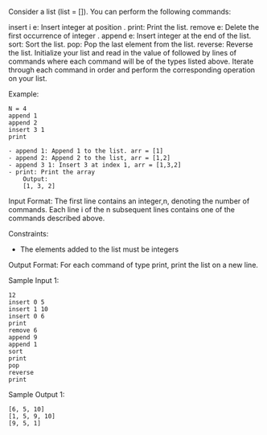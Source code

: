 Consider a list (list = []). You can perform the following commands:

insert i e: Insert integer  at position .
print: Print the list.
remove e: Delete the first occurrence of integer .
append e: Insert integer  at the end of the list.
sort: Sort the list.
pop: Pop the last element from the list.
reverse: Reverse the list.
Initialize your list and read in the value of  followed by  lines of commands where each command will be of the  types listed above. Iterate through each command in order and perform the corresponding operation on your list.

Example:

    N = 4
    append 1
    append 2
    insert 3 1
    print

    - append 1: Append 1 to the list. arr = [1]
    - append 2: Append 2 to the list, arr = [1,2]
    - append 3 1: Insert 3 at index 1, arr = [1,3,2]
    - print: Print the array
        Output:
        [1, 3, 2]

Input Format:
The first line contains an integer,n, denoting the number of commands.
Each line i of the n subsequent lines contains one of the commands described above.

Constraints:
- The elements added to the list must be integers

Output Format:
For each command of type print, print the list on a new line.

Sample Input 1:

    12
    insert 0 5
    insert 1 10
    insert 0 6
    print
    remove 6
    append 9
    append 1
    sort
    print
    pop
    reverse
    print

Sample Output 1:

    [6, 5, 10]
    [1, 5, 9, 10]
    [9, 5, 1]
